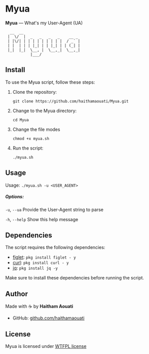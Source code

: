 # Myua
**Myua** — What's my User-Agent (UA)

```
  __  __                         
 |  \/  |  _   _   _   _    __ _ 
 | |\/| | | | | | | | | |  / _` |
 | |  | | | |_| | | |_| | | (_| |
 |_|  |_|  \__, |  \__,_|  \__,_|
           |___/                 
```

## Install

To use the Myua script, follow these steps:

1. Clone the repository:

    ```
    git clone https://github.com/haithamaouati/Myua.git
    ```

2. Change to the Myua directory:

    ```
    cd Myua
    ```
    
3. Change the file modes
    ```
    chmod +x myua.sh
    ```
    
5. Run the script:

    ```
    ./myua.sh
    ```

## Usage
Usage: `./myua.sh -u <USER_AGENT>`

##### Options:

`-u`, `--ua`     Provide the User-Agent string to parse

`-h`, `--help`    Show this help message

## Dependencies

The script requires the following dependencies:

- [figlet](http://www.figlet.org/): `pkg install figlet - y`
- [curl](https://curl.se/): `pkg install curl - y`
- [jq](https://jqlang.org/): `pkg install jq -y`

Make sure to install these dependencies before running the script.

## Author

Made with :coffee: by **Haitham Aouati**
  - GitHub: [github.com/haithamaouati](https://github.com/haithamaouati)

## License

Myua is licensed under [WTFPL license](LICENSE)
